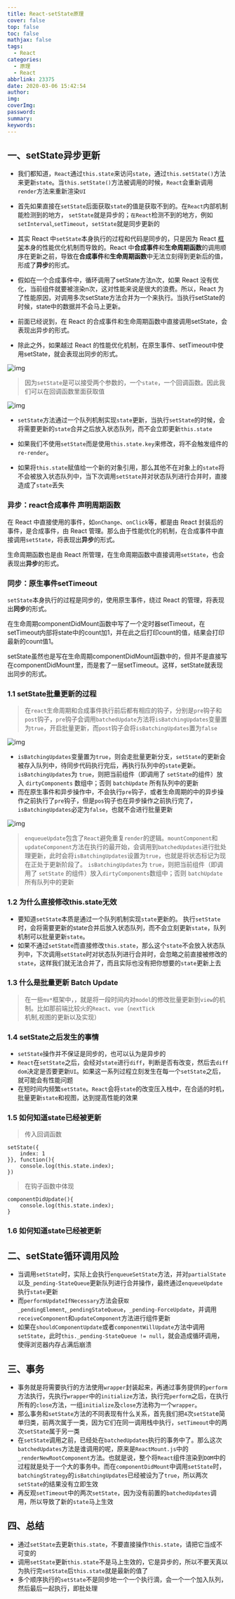 ```yaml
---
title: React-setState原理
cover: false
top: false
toc: false
mathjax: false
tags:
  - React
categories:
  - 原理
  - React
abbrlink: 23375
date: 2020-03-06 15:42:54
author:
img:
coverImg:
password:
summary:
keywords:
---
```


## 一、setState异步更新

- 我们都知道，`React`通过`this.state`来访问`state`，通过`this.setState()`方法来更新`state`。当`this.setState()`方法被调用的时候，`React`会重新调用`render`方法来重新渲染`UI`

- 首先如果直接在`setState`后面获取`state`的值是获取不到的。在`React`内部机制能检测到的地方， `setState`就是异步的；`在React`检测不到的地方，例如`setInterval`,`setTimeout`，`setState`就是同步更新的

- 其实 React 中`setState`本身执行的过程和代码是同步的，只是因为 React [框架](https://so.csdn.net/so/search?q=框架&spm=1001.2101.3001.7020)本身的性能优化机制而导致的。React 中**合成事件**和**生命周期函数**的调用顺序在更新之前，导致在**合成事件**和**生命周期函数**中无法立刻得到更新后的值，形成了**异步**的形式。

- 假如在一个合成事件中，循环调用了setState方法n次，如果 React 没有优化，当前组件就要被渲染n次，这对性能来说是很大的浪费。所以，React 为了性能原因，对调用多次setState方法合并为一个来执行。当执行setState的时候，state中的数据并不会马上更新。

- 前面已经说到，在 React 的合成事件和生命周期函数中直接调用setState，会表现出异步的形式。

- 除此之外，如果越过 React 的性能优化机制，在原生事件、setTimeout中使用setState，就会表现出同步的形式。

  

![img](https://poetries1.gitee.io/img-repo/2019/10/431.png)

> 因为`setState`是可以接受两个参数的，一个`state`，一个回调函数。因此我们可以在回调函数里面获取值

![img](https://poetries1.gitee.io/img-repo/2019/10/432.png)

- `setState`方法通过一个队列机制实现`state`更新，当执行`setState`的时候，会将需要更新的`state`合并之后放入状态队列，而不会立即更新`this.state`

- 如果我们不使用`setState`而是使用`this.state.key`来修改，将不会触发组件的`re-render`。

- 如果将`this.state`赋值给一个新的对象引用，那么其他不在对象上的`state`将不会被放入状态队列中，当下次调用`setState`并对状态队列进行合并时，直接造成了`state`丢失

  

### 异步：react合成事件 声明周期函数

在 React 中直接使用的事件，如`onChange`、`onClick`等，都是由 React 封装后的事件，是合成事件，由 React 管理。那么由于性能优化的机制，在合成事件中直接调用`setState`，将表现出**异步**的形式。

生命周期函数也是由 React 所管理，在生命周期函数中直接调用`setState`，也会表现出**异步**的形式。

### 同步：原生事件setTimeout

`setState`本身执行的过程是同步的，使用原生事件，绕过 React 的管理，将表现出**同步**的形式。

在生命周期componentDidMount函数中写了一个定时器setTimeout，在setTimeout内部将state中的count加1，并在此之后打印count的值，结果会打印最新的count值1。

setState虽然也是写在生命周期componentDidMount函数中的，但并不是直接写在componentDidMount里，而是套了一层setTimeout。这样，setState就表现出同步的形式。

### 1.1 setState批量更新的过程

> 在`react`生命周期和合成事件执行前后都有相应的钩子，分别是`pre`钩子和`post`钩子，`pre`钩子会调用`batchedUpdate`方法将`isBatchingUpdates`变量置为`true`，开启批量更新，而`post`钩子会将`isBatchingUpdates`置为`false`

![img](https://poetries1.gitee.io/img-repo/2019/10/433.png)

- `isBatchingUpdates`变量置为`true`，则会走批量更新分支，`setState`的更新会被存入队列中，待同步代码执行完后，再执行队列中的`state`更新。 `isBatchingUpdates`为 `true`，则把当前组件（即调用了 `setState`的组件）放入 `dirtyComponents` 数组中；否则 `batchUpdate` 所有队列中的更新
- 而在原生事件和异步操作中，不会执行`pre`钩子，或者生命周期的中的异步操作之前执行了`pre`钩子，但是`pos`钩子也在异步操作之前执行完了，`isBatchingUpdates`必定为`false`，也就不会进行批量更新

![img](https://poetries1.gitee.io/img-repo/2019/10/434.png)

> `enqueueUpdate`包含了`React`避免重复`render`的逻辑。`mountComponent`和`updateComponent`方法在执行的最开始，会调用到`batchedUpdates`进行批处理更新，此时会将`isBatchingUpdates`设置为`true`，也就是将状态标记为现在正处于更新阶段了。 `isBatchingUpdates`为 `true`，则把当前组件（即调用了 `setState` 的组件）放入`dirtyComponents`数组中；否则 `batchUpdate` 所有队列中的更新

### 1.2 为什么直接修改this.state无效

- 要知道`setState`本质是通过一个队列机制实现`state`更新的。 执行`setState`时，会将需要更新的state合并后放入状态队列，而不会立刻更新`state`，队列机制可以批量更新`state`。
- 如果不通过`setState`而直接修改`this.state`，那么这个`state`不会放入状态队列中，下次调用`setState`时对状态队列进行合并时，会忽略之前直接被修改的`state`，这样我们就无法合并了，而且实际也没有把你想要的`state`更新上去

### 1.3 什么是批量更新 Batch Update

> 在一些`mv*`框架中，，就是将一段时间内对`model`的修改批量更新到`view`的机制。比如那前端比较火的`React`、`vue`（`nextTick`机制,视图的更新以及实现）

### 1.4 setState之后发生的事情

- `setState`操作并不保证是同步的，也可以认为是异步的
- `React`在`setState`之后，会经对`state`进行`diff`，判断是否有改变，然后去`diff dom`决定是否要更新`UI`。如果这一系列过程立刻发生在每一个`setState`之后，就可能会有性能问题
- 在短时间内频繁`setState`。`React`会将`state`的改变压入栈中，在合适的时机，批量更新`state`和视图，达到提高性能的效果

### 1.5 如何知道state已经被更新

> 传入回调函数

```
setState({
    index: 1
}}, function(){
    console.log(this.state.index);
})
```

> 在钩子函数中体现

```
componentDidUpdate(){
    console.log(this.state.index);
}
```

### 1.6 如何知道state已经被更新



## 二、setState循环调用风险

- 当调用`setState`时，实际上会执行`enqueueSetState`方法，并对`partialState`以及`_pending-StateQueue`更新队列进行合并操作，最终通过`enqueueUpdate`执行`state`更新
- 而`performUpdateIfNecessary`方法会获`取_pendingElement`,`_pendingStateQueue`，`_pending-ForceUpdate`，并调用`receiveComponent`和`updateComponent`方法进行组件更新
- 如果在`shouldComponentUpdate`或者`componentWillUpdate`方法中调用`setState`，此时`this._pending-StateQueue != null`，就会造成循环调用，使得浏览器内存占满后崩溃

## 三、事务

- 事务就是将需要执行的方法使用`wrapper`封装起来，再通过事务提供的`perform`方法执行，先执行`wrapper`中的`initialize`方法，执行完`perform`之后，在执行所有的`close`方法，一组`initialize`及`close`方法称为一个`wrapper`。
- 那么事务和`setState`方法的不同表现有什么关系，首先我们把`4`次`setStat`e简单归类，前两次属于一类，因为它们在同一调用栈中执行，`setTimeout`中的两次`setState`属于另一类
- 在`setState`调用之前，已经处在`batchedUpdates`执行的事务中了。那么这次`batchedUpdates`方法是谁调用的呢，原来是`ReactMount.js`中的`_renderNewRootComponent`方法。也就是说，整个将`React`组件渲染到`DOM`中的过程就是处于一个大的事务中。而在`componentDidMount`中调用`setState`时，`batchingStrategy`的`isBatchingUpdates`已经被设为了`true`，所以两次`setState`的结果没有立即生效
- 再反观`setTimeout`中的两次`setState`，因为没有前置的`batchedUpdates`调用，所以导致了新的`state`马上生效

## 四、总结

- 通过`setState`去更新`this.state`，不要直接操作`this.state`，请把它当成不可变的
- 调用`setState`更新`this.state`不是马上生效的，它是异步的，所以不要天真以为执行完`setState`后`this.state`就是最新的值了
- 多个顺序执行的`setState`不是同步地一个一个执行滴，会一个一个加入队列，然后最后一起执行，即批处理